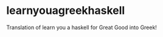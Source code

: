 learnyouagreekhaskell
=====================

Translation of learn you a haskell for Great Good into Greek!
